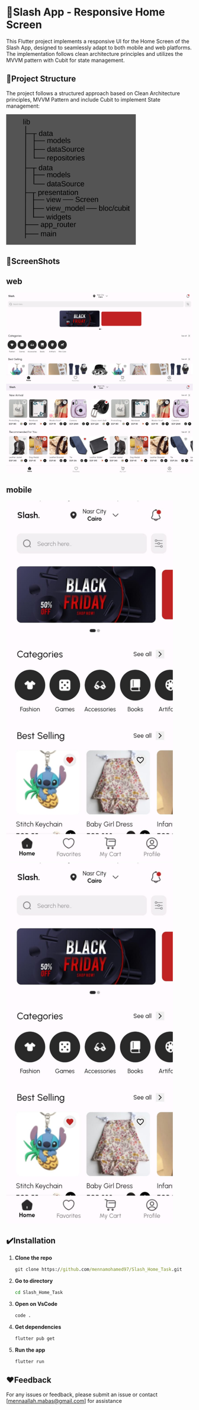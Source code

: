 # 🎯Slash App - Responsive Home Screen
This Flutter project implements a responsive UI for the Home Screen of the Slash App, designed to seamlessly adapt to both mobile and web platforms. The implementation follows clean architecture principles and utilizes the MVVM pattern with Cubit for state management.


## 📌Project Structure

The project follows a structured approach based on Clean Architecture principles, MVVM Pattern 
and include Cubit to implement State management:


<img src="https://github.com/mennamohamed97/Slash_Home_Task/blob/master/ScreenShots/structure.png" style="width: 350px;"/>


## 🔗ScreenShots

## web


<img src="https://github.com/mennamohamed97/Slash_Home_Task/blob/master/ScreenShots/web1.png" style="width: 750px;"/> 
<img src="https://github.com/mennamohamed97/Slash_Home_Task/blob/master/ScreenShots/web2.png" style="width: 750px;"/> 


## mobile


<img src="https://github.com/mennamohamed97/Slash_Home_Task/blob/master/ScreenShots/mobile1.jpeg" style="width: 450px;"/>
<img src="https://github.com/mennamohamed97/Slash_Home_Task/blob/master/ScreenShots/mobile1.jpeg" style="width: 450px;"/> 


## ✔️Installation

1. **Clone the repo**
   ```cmd
   git clone https://github.com/mennamohamed97/Slash_Home_Task.git
2. **Go to directory**
   ```cmd
   cd Slash_Home_Task
3. **Open on VsCode**
   ```cmd
   code .
4. **Get dependencies**
   ```cmd
   flutter pub get
5. **Run the app**
   ```cmd
   flutter run

## ♥️Feedback
For any issues or feedback, please submit an issue or contact [mennaallah.mabas@gmail.com] for assistance
